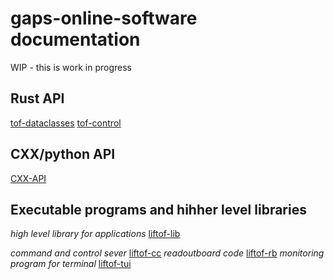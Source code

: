 # gaps-online-software documentation

WIP - this is work in progress

## Rust API

[tof-dataclasses](tof_dataclasses/index.html)
[tof-control](tof_control/index.html)

## CXX/python API

[CXX-API](index.html)

## Executable programs and hihher level libraries

_high level library for applications_
[liftof-lib](liftof_lib/index.html)

_command and control sever_
[liftof-cc](liftof_cc/index.html)
_readoutboard code_
[liftof-rb](liftof_rb/index.html)
_monitoring program for terminal_
[liftof-tui](liftof_tui/index.html)

